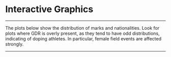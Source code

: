 # Interactive Graphics

***

The plots below show the distribution of marks and nationalities. Look for plots where GDR is overly present, as they tend to have odd distributions, indicating of doping athletes. In particular, female field events are affected strongly.

***
